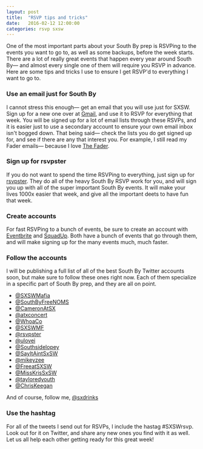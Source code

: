 ```yaml
---
layout: post
title:  "RSVP tips and tricks"
date:   2016-02-12 12:00:00
categories: rsvp sxsw
---
```


One of the most important parts about your South By prep is RSVPing to the events you want to go to, as well as some backups, before the week starts. There are a lot of really great events that happen every year around South By— and almost every single one of them will require you RSVP in advance. Here are some tips and tricks I use to ensure I get RSVP'd to everything I want to go to.

### Use an email just for South By

I cannot stress this enough— get an email that you will use just for SXSW. Sign up for a new one over at [Gmail](https://gmail.com), and use it to RSVP for everything that week. You will be signed up for a lot of email lists through these RSVPs, and it is easier just to use a secondary account to ensure your own email inbox isn't bogged down. That being said— check the lists you do get signed up for, and see if there are any that interest you. For example, I still read my Fader emails— because I love [The Fader](http://www.thefader.com/).

### Sign up for rsvpster

If you do not want to spend the time RSVPing to everything, just sign up for [rsvpster](http://rsvpster.com/). They do all of the heavy South By RSVP work for you, and will sign you up with all of the super important South By events. It will make your lives 1000x easier that week, and give all the important deets to have fun that week.

### Create accounts

For fast RSVPing to a bunch of events, be sure to create an account with [Eventbrite](https://www.eventbrite.com/) and [SquadUp](https://www.squadup.com). Both have a bunch of events that go through them, and will make signing up for the many events much, much faster.

### Follow the accounts

I will be publishing a full list of all of the best South By Twitter accounts soon, but make sure to follow these ones right now. Each of them specialize in a specific part of South By prep, and they are all on point.

* [@SXSWMafia](https://twitter.com/SXSWMafia)
* [@SouthByFreeNOMS](https://twitter.com/SouthByFreeNOMS)
* [@CameronAtSX](https://twitter.com/CameronAtSX)
* [@atxconcert](https://twitter.com/atxconcert)
* [@WhoaCo](https://twitter.com/WhoaCo)
* [@SXSWMF](https://twitter.com/SXSWMF)
* [@rsvpster](https://twitter.com/rsvpster)
* [@ulovei](https://twitter.com/ulovei)
* [@Southsidelopey](https://twitter.com/Southsidelopey)
* [@SayItAintSxSW](https://twitter.com/SayItAintSxSW)
* [@mikeyzee](https://twitter.com/mikeyzee)
* [@FreeatSXSW](https://twitter.com/FreeatSXSW)
* [@MissKrisSxSW](https://twitter.com/MissKrisSxSW)
* [@tayloredyouth](https://twitter.com/tayloredyouth)
* [@ChrisKeegan](https://twitter.com/ChrisKeegan)

And of course, follow me, [@sxdrinks](https://twitter.com/sxdrinks)

### Use the hashtag

For all of the tweets I send out for RSVPs, I include the hastag #SXSWrsvp. Look out for it on Twitter, and share any new ones you find with it as well. Let us all help each other getting ready for this great week!
